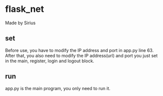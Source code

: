 # flask_net
Made by Sirius
## set
Before use, you have to modify the IP address and port in app.py line 63. After that, you also need to modify the IP address(url) and port you just set in the main, register, login and logout block.
## run
app.py is the main program, you only need to run it.
